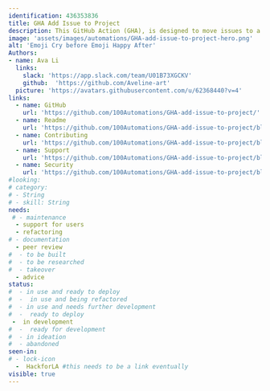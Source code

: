 ```yaml
---
identification: 436353836
title: GHA Add Issue to Project
description: This GitHub Action (GHA), is designed to move issues to a specific column based on criteria such as a specific label, or specific phrase in the issue's body. This will prove helpful for members of a team who manages a GitHub project board, such as project managers, by lessening errors and organizing workflow. By design, it abstracts a lot of the configuration into one file, making customization simple for team members who are not adept to coding syntax.
image: 'assets/images/automations/GHA-add-issue-to-project-hero.png'
alt: 'Emoji Cry before Emoji Happy After'
Authors:
- name: Ava Li
  links:
    slack: 'https://app.slack.com/team/U01B73XGCKV'
    github:  'https://github.com/Aveline-art'
  picture: 'https://avatars.githubusercontent.com/u/62368440?v=4'
links: 
  - name: GitHub
    url: 'https://github.com/100Automations/GHA-add-issue-to-project/'
  - name: Readme
    url: 'https://github.com/100Automations/GHA-add-issue-to-project/blob/master/README.md'
  - name: Contributing
    url: 'https://github.com/100Automations/GHA-add-issue-to-project/blob/master/CONTRIBUTING.md'
  - name: Support
    url: 'https://github.com/100Automations/GHA-add-issue-to-project/blob/mixin/SUPPORT.md'
  - name: Security
    url: 'https://github.com/100Automations/GHA-add-issue-to-project/blob/mixin/SECURITY.md'
#looking:
# category: 
# - String
# - skill: String
needs: 
 # - maintenance
  - support for users
  - refactoring
# - documentation
  - peer review
#  - to be built
#  - to be researched
#  - takeover
  - advice
status:
#  - in use and ready to deploy
#  -  in use and being refactored
#  - in use and needs further development
#  -  ready to deploy
 -  in development
#  -  ready for development
#  - in ideation
#  - abandoned
seen-in:
# - lock-icon
  -  HackforLA #this needs to be a link eventually
visible: true
---
```

